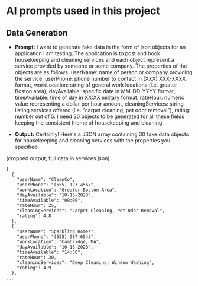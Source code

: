 # AI prompts used in this project

## Data Generation
+ **Prompt:** I want to generate fake data in the form of json objects for an application I am testing. The application is to post and book housekeeping and cleaning services and each object represent a service provided by someone or some company. The properties of the objects are as follows. userName: name of person or company providing the service, userPhone: phone number to contact in (XXX) XXX-XXXX format, workLocation: string of general work locations (i.e. greater Boston area), dayAvailable: specific date in MM-DD-YYYY format, timeAvailable: time of day in XX:XX military format, rateHour: numeric value representing a dollar per hour amount, cleaningServices: string listing services offered (i.e. "carpet cleaning, pet odor removal"), rating: number out of 5. I need 30 objects to be generated for all these fields keeping the consistent theme of housekeeping and cleaning. 

+ **Output:** Certainly! Here's a JSON array containing 30 fake data objects for housekeeping and cleaning services with the properties you specified:

(cropped output, full data in services.json)
```
[
  {
    "userName": "CleanCo",
    "userPhone": "(555) 123-4567",
    "workLocation": "Greater Boston Area",
    "dayAvailable": "10-15-2023",
    "timeAvailable": "09:00",
    "rateHour": 25,
    "cleaningServices": "Carpet Cleaning, Pet Odor Removal",
    "rating": 4.8
  },
  {
    "userName": "Sparkling Homes",
    "userPhone": "(555) 987-6543",
    "workLocation": "Cambridge, MA",
    "dayAvailable": "10-16-2023",
    "timeAvailable": "14:30",
    "rateHour": 30,
    "cleaningServices": "Deep Cleaning, Window Washing",
    "rating": 4.9
  },
...
```